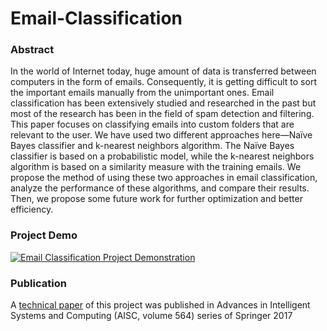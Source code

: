
# Email-Classification

### Abstract

In the world of Internet today, huge amount of data is transferred between computers in the form of emails. Consequently, it is getting difficult to sort the important emails manually from the unimportant ones. Email classification has been extensively studied and researched in the past but most of the research has been in the field of spam detection and filtering. This paper focuses on classifying emails into custom folders that are relevant to the user. We have used two different approaches here—Naïve Bayes classifier and k-nearest neighbors algorithm. The Naïve Bayes classifier is based on a probabilistic model, while the k-nearest neighbors algorithm is based on a similarity measure with the training emails. We propose the method of using these two approaches in email classification, analyze the performance of these algorithms, and compare their results. Then, we propose some future work for further optimization and better efficiency.

### Project Demo

[![Email Classification Project Demonstration](https://img.youtube.com/vi/0bxs2zrR5fU/0.jpg)](https://www.youtube.com/watch?v=0bxs2zrR5fU "Click to play the video")

### Publication

A [technical paper](https://doi.org/10.1007/978-981-10-6875-1_9) of this project was published in Advances in Intelligent Systems and Computing (AISC, volume 564) series of Springer 2017
